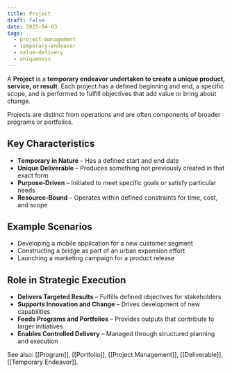 ```yaml
---
title: Project
draft: false
date: 2025-04-03
tags:
  - project-management
  - temporary-endeavor
  - value-delivery
  - uniqueness
---
```


A **Project** is a **temporary endeavor undertaken to create a unique product, service, or result**. Each project has a defined beginning and end, a specific scope, and is performed to fulfill objectives that add value or bring about change.

Projects are distinct from operations and are often components of broader programs or portfolios.

## Key Characteristics

- **Temporary in Nature** – Has a defined start and end date  
- **Unique Deliverable** – Produces something not previously created in that exact form  
- **Purpose-Driven** – Initiated to meet specific goals or satisfy particular needs  
- **Resource-Bound** – Operates within defined constraints for time, cost, and scope

## Example Scenarios

- Developing a mobile application for a new customer segment  
- Constructing a bridge as part of an urban expansion effort  
- Launching a marketing campaign for a product release

## Role in Strategic Execution

- **Delivers Targeted Results** – Fulfills defined objectives for stakeholders  
- **Supports Innovation and Change** – Drives development of new capabilities  
- **Feeds Programs and Portfolios** – Provides outputs that contribute to larger initiatives  
- **Enables Controlled Delivery** – Managed through structured planning and execution

See also: [[Program]], [[Portfolio]], [[Project Management]], [[Deliverable]], [[Temporary Endeavor]].

